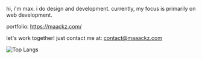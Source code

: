hi, i'm max. i do design and development. currently, my focus is primarily on web development.

portfolio: https://maackz.com/

let's work together!
just contact me at:
contact@maaackz.com

![Top Langs](https://github-readme-stats.vercel.app/api/top-langs/?username=maaackz&layout=compact)

